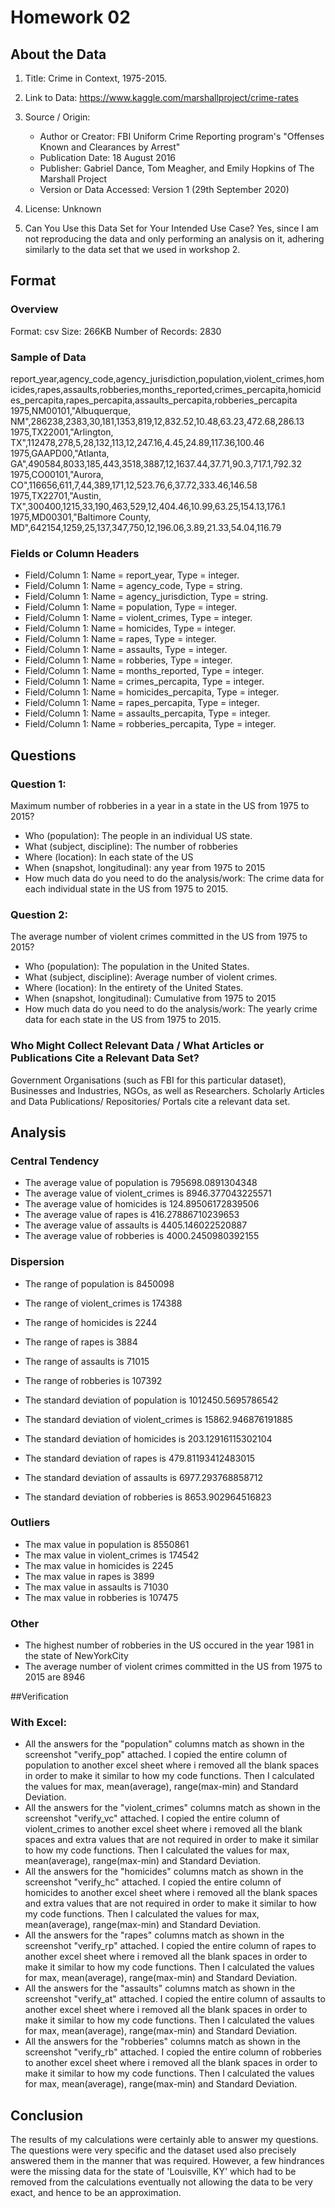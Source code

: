 # Homework 02

## About the Data

1. Title: Crime in Context, 1975-2015.

2. Link to Data: https://www.kaggle.com/marshallproject/crime-rates

3. Source / Origin: 
    * Author or Creator: FBI Uniform Crime Reporting program's "Offenses Known and Clearances by Arrest"
    * Publication Date: 18 August 2016
    * Publisher: Gabriel Dance, Tom Meagher, and Emily Hopkins of The Marshall Project
    * Version or Data Accessed: Version 1 (29th September 2020)
    
4. License: Unknown

5. Can You Use this Data Set for Your Intended Use Case? 
Yes, since I am not reproducing the data and only performing an analysis on it, adhering similarly to the data set that we used in workshop 2.

## Format

### Overview

Format: csv
Size: 266KB
Number of Records: 2830

### Sample of Data

report_year,agency_code,agency_jurisdiction,population,violent_crimes,homicides,rapes,assaults,robberies,months_reported,crimes_percapita,homicides_percapita,rapes_percapita,assaults_percapita,robberies_percapita
1975,NM00101,"Albuquerque, NM",286238,2383,30,181,1353,819,12,832.52,10.48,63.23,472.68,286.13
1975,TX22001,"Arlington, TX",112478,278,5,28,132,113,12,247.16,4.45,24.89,117.36,100.46
1975,GAAPD00,"Atlanta, GA",490584,8033,185,443,3518,3887,12,1637.44,37.71,90.3,717.1,792.32
1975,CO00101,"Aurora, CO",116656,611,7,44,389,171,12,523.76,6,37.72,333.46,146.58
1975,TX22701,"Austin, TX",300400,1215,33,190,463,529,12,404.46,10.99,63.25,154.13,176.1
1975,MD00301,"Baltimore County, MD",642154,1259,25,137,347,750,12,196.06,3.89,21.33,54.04,116.79

### Fields or Column Headers

* Field/Column 1: Name = report_year, Type = integer.
* Field/Column 1: Name = agency_code, Type = string.
* Field/Column 1: Name = agency_jurisdiction, Type = string.
* Field/Column 1: Name = population, Type = integer.
* Field/Column 1: Name = violent_crimes, Type = integer.
* Field/Column 1: Name = homicides, Type = integer.
* Field/Column 1: Name = rapes, Type = integer.
* Field/Column 1: Name = assaults, Type = integer.
* Field/Column 1: Name = robberies, Type = integer.
* Field/Column 1: Name = months_reported, Type = integer.
* Field/Column 1: Name = crimes_percapita, Type = integer.
* Field/Column 1: Name = homicides_percapita, Type = integer.
* Field/Column 1: Name = rapes_percapita, Type = integer.
* Field/Column 1: Name = assaults_percapita, Type = integer.
* Field/Column 1: Name = robberies_percapita, Type = integer.

## Questions

### Question 1: 

Maximum number of robberies in a year in a state in the US from 1975 to 2015?

* Who (population): The people in an individual US state.
* What (subject, discipline): The number of robberies
* Where (location): In each state of the US
* When (snapshot, longitudinal): any year from 1975 to 2015
* How much data do you need to do the analysis/work: The crime data for each individual state in the US from 1975 to 2015.

### Question 2: 

The average number of violent crimes committed in the US from 1975 to 2015?

* Who (population): The population in the United States.
* What (subject, discipline): Average number of violent crimes.
* Where (location): In the entirety of the United States.
* When (snapshot, longitudinal): Cumulative from 1975 to 2015
* How much data do you need to do the analysis/work: The yearly crime data for each state in the US from 1975 to 2015.

### Who Might Collect Relevant Data / What Articles or Publications Cite a Relevant Data Set?

Government Organisations (such as FBI for this particular dataset), Businesses and Industries, NGOs, as well as Researchers. Scholarly Articles and Data Publications/ Repositories/ Portals cite a relevant data set. 

## Analysis

### Central Tendency

* The average value of population is 795698.0891304348
* The average value of violent_crimes is 8946.377043225571
* The average value of homicides is 124.89506172839506
* The average value of rapes is 416.27886710239653
* The average value of assaults is 4405.146022520887
* The average value of robberies is 4000.2450980392155
### Dispersion

* The range of population is 8450098
* The range of violent_crimes is 174388
* The range of homicides is 2244
* The range of rapes is 3884
* The range of assaults is 71015
* The range of robberies is 107392


* The standard deviation of population is 1012450.5695786542
* The standard deviation of violent_crimes is 15862.946876191885
* The standard deviation of homicides is 203.12916115302104
* The standard deviation of rapes is 479.81193412483015
* The standard deviation of assaults is 6977.293768858712
* The standard deviation of robberies is 8653.902964516823
### Outliers

* The max value in population is 8550861
* The max value in violent_crimes is 174542
* The max value in homicides is 2245
* The max value in rapes is 3899
* The max value in assaults is 71030
* The max value in robberies is 107475

### Other

* The highest number of robberies in the US occured in the year 1981 in the state of NewYorkCity
* The average number of violent crimes committed in the US from 1975 to 2015 are 8946

##Verification

### With Excel:

- All the answers for the "population" columns match as shown in the screenshot "verify_pop" attached. I copied the entire column of population to another excel sheet where i removed all the blank spaces in order to make it similar to how my code functions. Then I calculated the values for max, mean(average), range(max-min) and Standard Deviation.
- All the answers for the "violent_crimes" columns match as shown in the screenshot "verify_vc" attached. I copied the entire column of violent_crimes to another excel sheet where i removed all the blank spaces and extra values that are not required in order to make it similar to how my code functions. Then I calculated the values for max, mean(average), range(max-min) and Standard Deviation.
- All the answers for the "homicides" columns match as shown in the screenshot "verify_hc" attached. I copied the entire column of homicides to another excel sheet where i removed all the blank spaces and extra values that are not required in order to make it similar to how my code functions. Then I calculated the values for max, mean(average), range(max-min) and Standard Deviation.
- All the answers for the "rapes" columns match as shown in the screenshot "verify_rp" attached. I copied the entire column of rapes to another excel sheet where i removed all the blank spaces in order to make it similar to how my code functions. Then I calculated the values for max, mean(average), range(max-min) and Standard Deviation.
- All the answers for the "assaults" columns match as shown in the screenshot "verify_at" attached. I copied the entire column of assaults to another excel sheet where i removed all the blank spaces in order to make it similar to how my code functions. Then I calculated the values for max, mean(average), range(max-min) and Standard Deviation.
- All the answers for the "robberies" columns match as shown in the screenshot "verify_rb" attached. I copied the entire column of robberies to another excel sheet where i removed all the blank spaces in order to make it similar to how my code functions. Then I calculated the values for max, mean(average), range(max-min) and Standard Deviation.

## Conclusion

The results of my calculations were certainly able to answer my questions. The questions were very specific and the dataset used also precisely answered them in the manner that was required. However, a few hindrances were the missing data for the state of 'Louisville, KY' which had to be removed from the calculations eventually not allowing the data to be very exact, and hence to be an approximation.